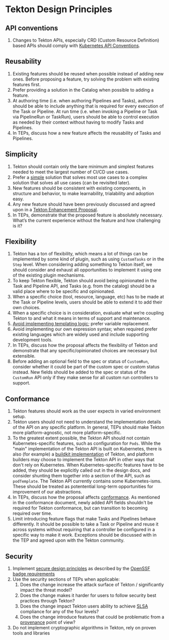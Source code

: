 # Tekton Design Principles

## API conventions
1. Changes to Tekton APIs, especially CRD (Custom Resource Definition) based APIs should comply with
   [Kubernetes API Conventions](https://github.com/kubernetes/community/blob/master/contributors/devel/sig-architecture/api-conventions.md#api-conventions).

## Reusability
1. Existing features should be reused when possible instead of adding new ones. Before proposing a feature, try solving the problem with existing features first.
1. Prefer providing a solution in the Catalog when possible to adding a feature.
1. At authoring time (i.e. when authoring Pipelines and Tasks), authors should be able to include anything that is required for every execution of the Task or Pipeline. At run time (i.e. when invoking a Pipeline or Task via  PipelineRun or TaskRun), users should be able to control execution as needed by their context without having to modify Tasks and Pipelines. 
1. In TEPs, discuss how a new feature affects the reusability of Tasks and Pipelines.

## Simplicity 
1. Tekton should contain only the bare minimum and simplest features needed to meet the largest number of CI/CD use cases.
1. Prefer a [simple](https://www.infoq.com/presentations/Simple-Made-Easy/) solution that solves most use cases to a complex solution that solves all use cases (can be revisited later).
1. New features should be consistent with existing components, in structure and behavior, to make learnability, trialability and adoption easy.
1. Any new feature should have been previously discussed and agreed upon in a [Tekton Enhancement Proposal](https://github.com/tektoncd/community/tree/main/teps). 
1. In TEPs, demonstrate that the proposed feature is absolutely necessary. What’s the current experience without the feature and how challenging is it?

## Flexibility
1. Tekton has a ton of flexibility, which means a lot of things can be implemented by some kind of plugin, such as using `CustomTasks` or in the `Step` level. When considering adding something to Tekton itself, we should consider and exhaust all opportunities to implement it using one of the existing plugin mechanisms.
1. To keep Tekton flexible, Tekton should avoid being opinionated in the Task and Pipeline API, and Tasks (e.g. from the catalog) should be a valid place where to be specific and opinionated.
1. When a specific choice (tool, resource, language, etc) has to be made at the Task or Pipeline levels, users should be able to extend it to add their own choices.
1. When a specific choice is in consideration, evaluate what we’re coupling Tekton to and what it means in terms of support and maintenance.
1. [Avoid implementing templating logic](https://docs.google.com/document/d/1h_3vSApIsuiwGkrqSiegi4NVaYG4oVzBquGAhIN6qGM/edit#heading=h.6kxvcvm7rs3r); prefer variable replacement.
1. Avoid implementing our own expression syntax; when required prefer existing languages which are widely used and include supporting development tools.
1. In TEPs, discuss how the proposal affects the flexibility of Tekton and demonstrate that any specific/opinionated choices are necessary but extensible. 
1. Before adding an optional field to the spec or status of `CustomRun`, consider
whether it could be part of the custom spec or custom status instead.
New fields should be added to the spec or status of the `CustomRun` API only if they
make sense for all custom run controllers to support.

## Conformance
1. Tekton features should work as the user expects in varied environment setup.
1. Tekton users should not need to understand the implementation details of the API on any specific platform.
In general, TEPs should make Tekton more platform-agnostic, not more platform-specific. 
1. To the greatest extent possible, the Tekton API should not contain Kubernetes-specific features, such as configuration for `Pods`.
While the "main" implementation of the Tekton API is built on Kubernetes, there is also (for example) a [buildkit implementation](https://github.com/vdemeester/buildkit-tekton)
of Tekton, and platform builders may choose to implement the Tekton API in other ways that don't rely on Kubernetes.
When Kubernetes-specific features have to be added, they should be explicitly called out in the design docs, and consider shunting them together into a section of the API, such as `podTemplate`.
The Tekton API currently contains some Kubernetes-isms. These should be treated as potentential long-term opportunities for improvement of our abstractions.
1. In TEPs, discuss how the proposal affects [conformance](https://github.com/tektoncd/community/blob/main/teps/0012-api-spec.md).
As mentioned in the conformance document, newly added API fields shouldn't be required for Tekton conformance, but can
transition to becoming required over time.
1. Limit introducing feature flags that make Tasks and Pipelines behave differently. It should be possible to take a Task or Pipeline and reuse it across systems without requiring that a controller be configured in a specific way to make it work. Exceptions should be discussed with in the TEP and agreed upon with the Tekton community.

## Security

1. Implement [secure design principles][openssf-secure-design] as described by the [OpenSSF badge requirements][openssf-secure-design]
1. Use the security sections of TEPs when applicable:
   1. Does the change increase the attack surface of Tekton / significantly impact the threat model?
   1. Does the change makes it harder for users to follow security best practices through Tekton?
   1. Does the change impact Tekton users ability to achieve [SLSA][slsa-requirements] compliance for any of the four levels?
   1. Does the change introduce features that could be problematic from a [provenance][slsa-provenance] point of view?
1. Do not implement cryptographic algorithms in Tekton, rely on proven tools and libraries

[openssf-secure-design]: https://github.com/coreinfrastructure/best-practices-badge/blob/main/doc/other.md#implement_secure_design
[slsa-requirements]: https://slsa.dev/spec/v0.1/requirements 
[slsa-provenance]: https://slsa.dev/provenance/v0.2
